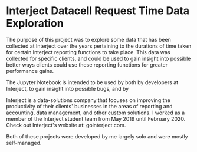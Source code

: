 # Interject Datacell Request Time Data Exploration

The purpose of this project was to explore some data that has been collected at Interject over the years pertaining to the durations of time taken for certain Interject reporting functions to take place. This data was collected for specific clients, and could be used to gain insight into possible better ways clients could use these reporting functions for greater performance gains.

The Jupyter Notebook is intended to be used by both by developers at Interject, to gain insight into possible bugs, and by 

Interject is a data-solutions company that focuses on improving the productivity of their clients' businesses in the areas of reporting and accounting, data management, and other custom solutions. I worked as a member of the Interject student team from May 2019 until February 2020. Check out Interject's website at: gointerject.com.

Both of these projects were developed by me largely solo and were mostly self-managed.
